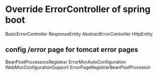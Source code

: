 # Override ErrorController of spring boot

BasicErrorController
ResponseEntity
AbstractErrorController
HttpEntity

## config /error page for tomcat error pages

BeanPostProcessorsRegistrar
ErrorMvcAutoConfiguration
WebMvcConfigurationSupport
ErrorPageRegistrarBeanPostProcessor